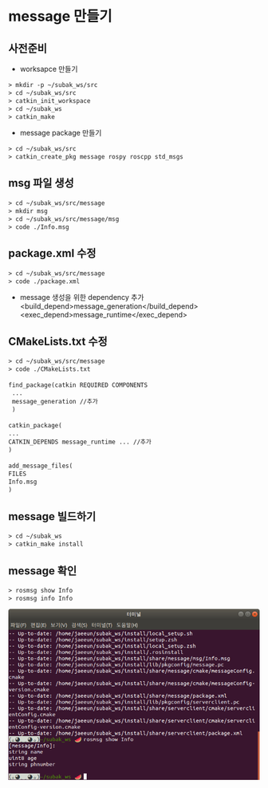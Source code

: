 # message 만들기 

## 사전준비
- worksapce 만들기
```
> mkdir -p ~/subak_ws/src
> cd ~/subak_ws/src
> catkin_init_workspace
> cd ~/subak_ws
> catkin_make
```
- message package 만들기
```
> cd ~/subak_ws/src
> catkin_create_pkg message rospy roscpp std_msgs
```



## msg 파일 생성
```
> cd ~/subak_ws/src/message
> mkdir msg
> cd ~/subak_ws/src/message/msg
> code ./Info.msg
```

## package.xml 수정
```
> cd ~/subak_ws/src/message
> code ./package.xml
```
- message 생성을 위한 dependency 추가 
<build_depend>message_generation</build_depend>
<exec_depend>message_runtime</exec_depend>


## CMakeLists.txt 수정
 
  ``` 
  > cd ~/subak_ws/src/message
  > code ./CMakeLists.txt
 
  find_package(catkin REQUIRED COMPONENTS
   ...
   message_generation //추가
   )

catkin_package(
  ...
  CATKIN_DEPENDS message_runtime ... //추가
  )

add_message_files(
  FILES
  Info.msg
)
  ``` 

## message 빌드하기
```
> cd ~/subak_ws
> catkin_make install
```

## message 확인
```
> rosmsg show Info
> rosmsg info Info
```
![](./result_image.png)
